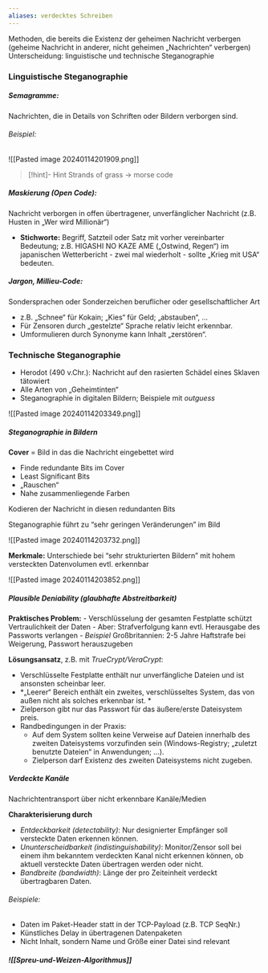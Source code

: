 ```yaml
---
aliases: verdecktes Schreiben
---
```

Methoden, die bereits die Existenz der geheimen Nachricht verbergen (geheime Nachricht in anderer, nicht geheimen „Nachrichten“ verbergen) Unterscheidung: linguistische und technische Steganographie

### Linguistische Steganographie

##### Semagramme: 
Nachrichten, die in Details von Schriften oder Bildern verborgen sind.
###### Beispiel: 

![[Pasted image 20240114201909.png]]

> [!hint]- Hint
> Strands of grass -> morse code

##### Maskierung (Open Code):
Nachricht verborgen in offen übertragener, unverfänglicher Nachricht (z.B. Husten in „Wer wird Millionär“) 
- **Stichworte:** Begriff, Satzteil oder Satz mit vorher vereinbarter Bedeutung; z.B. HIGASHI NO KAZE AME („Ostwind, Regen“) im japanischen Wetterbericht - zwei mal wiederholt - sollte „Krieg mit USA“ bedeuten.

##### Jargon, Millieu-Code:
Sondersprachen oder Sonderzeichen beruflicher oder gesellschaftlicher Art 
- z.B. „Schnee“ für Kokain; „Kies“ für Geld; „abstauben“, ... 
- Für Zensoren durch „gestelzte“ Sprache relativ leicht erkennbar. 
- Umformulieren durch Synonyme kann Inhalt „zerstören“.

### Technische Steganographie

- Herodot (490 v.Chr.): Nachricht auf den rasierten Schädel eines Sklaven tätowiert 
- Alle Arten von „Geheimtinten“ 
- Steganographie in digitalen Bildern; Beispiele mit *outguess*

![[Pasted image 20240114203349.png]]

##### Steganographie in Bildern 
**Cover** = Bild in das die Nachricht eingebettet wird 
- Finde redundante Bits im Cover 
- Least Significant Bits 
- „Rauschen“ 
- Nahe zusammenliegende Farben 

Kodieren der Nachricht in diesen redundanten Bits 

Steganographie führt zu “sehr geringen Veränderungen” im Bild

![[Pasted image 20240114203732.png]]

**Merkmale:**
Unterschiede bei “sehr strukturierten Bildern” mit hohem versteckten Datenvolumen evtl. erkennbar

![[Pasted image 20240114203852.png]]

##### Plausible Deniability (glaubhafte Abstreitbarkeit) 
**Praktisches Problem:** 
	- Verschlüsselung der gesamten Festplatte schützt Vertraulichkeit der Daten 
	- Aber: Strafverfolgung kann evtl. Herausgabe des Passworts verlangen 
	- *Beispiel* Großbritannien: 2-5 Jahre Haftstrafe bei Weigerung, Passwort herauszugeben 

**Lösungsansatz**, z.B. mit *TrueCrypt/VeraCrypt*: 
- Verschlüsselte Festplatte enthält nur unverfängliche Dateien und ist ansonsten scheinbar leer. 
- *„Leerer“ Bereich enthält ein zweites, verschlüsseltes System, das von außen nicht als solches erkennbar ist. *
- Zielperson gibt nur das Passwort für das äußere/erste Dateisystem preis. 
- Randbedingungen in der Praxis: 
	- Auf dem System sollten keine Verweise auf Dateien innerhalb des zweiten Dateisystems vorzufinden sein (Windows-Registry; „zuletzt benutzte Dateien“ in Anwendungen; ...). 
	- Zielperson darf Existenz des zweiten Dateisystems nicht zugeben.

##### Verdeckte Kanäle 
Nachrichtentransport über nicht erkennbare Kanäle/Medien 

**Charakterisierung durch** 
- *Entdeckbarkeit (detectability)*: Nur designierter Empfänger soll versteckte Daten erkennen können. 
- *Ununterscheidbarkeit (indistinguishability)*: Monitor/Zensor soll bei einem ihm bekanntem verdeckten Kanal nicht erkennen können, ob aktuell versteckte Daten übertragen werden oder nicht. 
- *Bandbreite (bandwidth)*: Länge der pro Zeiteinheit verdeckt übertragbaren Daten.
###### Beispiele: 
- Daten im Paket-Header statt in der TCP-Payload (z.B. TCP SeqNr.) 
- Künstliches Delay in übertragenen Datenpaketen 
- Nicht Inhalt, sondern Name und Größe einer Datei sind relevant

##### ![[Spreu-und-Weizen-Algorithmus]]
